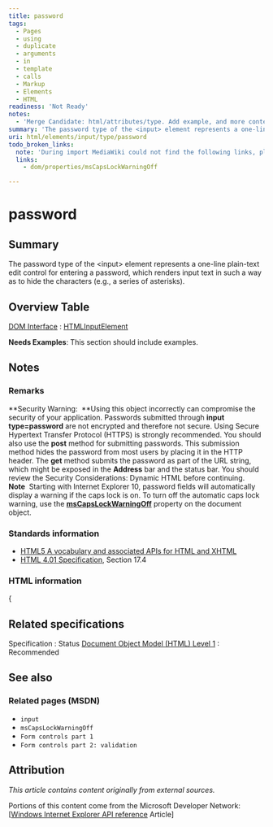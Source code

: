 ```yaml
---
title: password
tags:
  - Pages
  - using
  - duplicate
  - arguments
  - in
  - template
  - calls
  - Markup
  - Elements
  - HTML
readiness: 'Not Ready'
notes:
  - 'Merge Candidate: html/attributes/type. Add example, and more contents.'
summary: 'The password type of the <input> element represents a one-line plain-text edit control for entering a password, which renders input text in such a way as to hide the characters (e.g., a series of asterisks).'
uri: html/elements/input/type/password
todo_broken_links:
  note: 'During import MediaWiki could not find the following links, please fix and adjust this list.'
  links:
    - dom/properties/msCapsLockWarningOff

---
```

# password

## Summary

The password type of the \<input\> element represents a one-line plain-text edit control for entering a password, which renders input text in such a way as to hide the characters (e.g., a series of asterisks).

## Overview Table

[DOM Interface](/dom/interface)
:   [HTMLInputElement](/dom/HTMLInputElement)

**Needs Examples**: This section should include examples.

## Notes

### Remarks

**Security Warning:  **Using this object incorrectly can compromise the security of your application. Passwords submitted through **input type=password** are not encrypted and therefore not secure. Using Secure Hypertext Transfer Protocol (HTTPS) is strongly recommended. You should also use the **post** method for submitting passwords. This submission method hides the password from most users by placing it in the HTTP header. The **get** method submits the password as part of the URL string, which might be exposed in the **Address** bar and the status bar. You should review the Security Considerations: Dynamic HTML before continuing. **Note**  Starting with Internet Explorer 10, password fields will automatically display a warning if the caps lock is on. To turn off the automatic caps lock warning, use the [**msCapsLockWarningOff**](/w/index.php?title=dom/properties/msCapsLockWarningOff&action=edit&redlink=1) property on the document object.

### Standards information

-   [HTML5 A vocabulary and associated APIs for HTML and XHTML](http://go.microsoft.com/fwlink/p/?linkid=221374)
-   [HTML 4.01 Specification](http://go.microsoft.com/fwlink/p/?linkid=25320), Section 17.4

### HTML information

{

## Related specifications

Specification
:   Status
[Document Object Model (HTML) Level 1](http://www.w3.org/TR/REC-html40/interact/forms.html#adef-type-INPUT)
:   Recommended

## See also

### Related pages (MSDN)

-   `input`
-   `msCapsLockWarningOff`
-   `Form controls part 1`
-   `Form controls part 2: validation`

## Attribution

*This article contains content originally from external sources.*

Portions of this content come from the Microsoft Developer Network: [[Windows Internet Explorer API reference](http://msdn.microsoft.com/en-us/library/ie/hh828809%28v=vs.85%29.aspx) Article]

